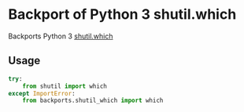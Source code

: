 # Backport of Python 3 shutil.which

Backports Python 3 [shutil.which](https://docs.python.org/3/library/shutil.html#shutil.which)

## Usage

```python
try:
    from shutil import which
except ImportError:
    from backports.shutil_which import which
```
